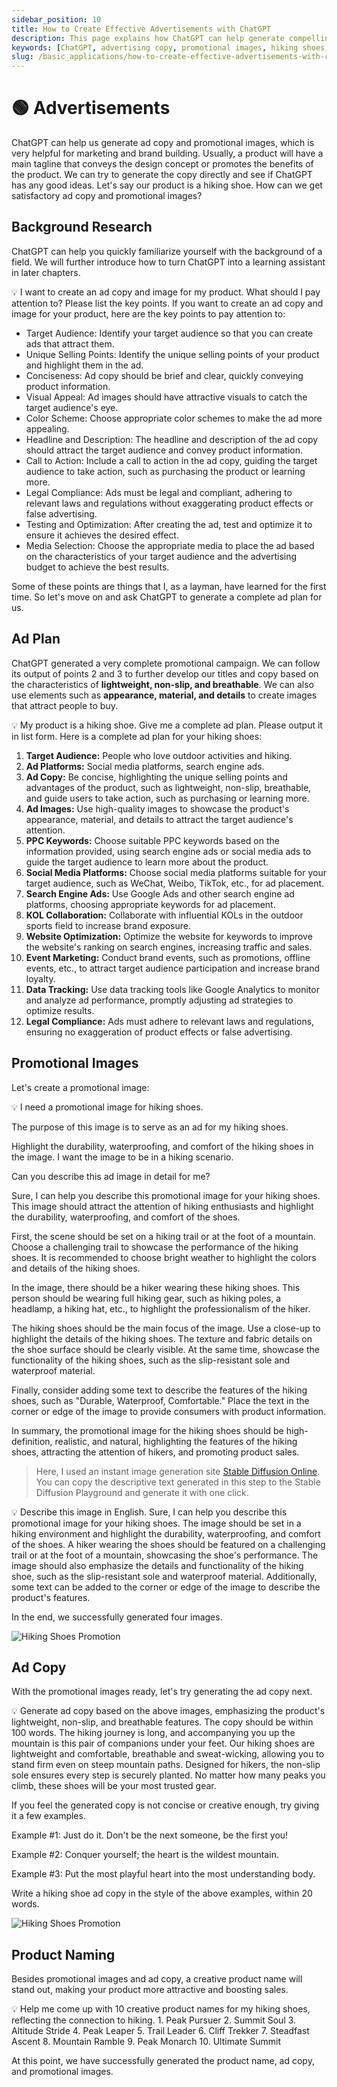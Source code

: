 ```yaml
---
sidebar_position: 10
title: How to Create Effective Advertisements with ChatGPT
description: This page explains how ChatGPT can help generate compelling advertising copy and promotional images for products, using a hiking shoe as an example.
keywords: [ChatGPT, advertising copy, promotional images, hiking shoes, marketing]
slug: /basic_applications/how-to-create-effective-advertisements-with-chatgpt/
---
```

# 🟢 Advertisements

ChatGPT can help us generate ad copy and promotional images, which is very helpful for marketing and brand building. Usually, a product will have a main tagline that conveys the design concept or promotes the benefits of the product. We can try to generate the copy directly and see if ChatGPT has any good ideas. Let's say our product is a hiking shoe. How can we get satisfactory ad copy and promotional images?

## Background Research

ChatGPT can help you quickly familiarize yourself with the background of a field. We will further introduce how to turn ChatGPT into a learning assistant in later chapters.

<AIInput>
💡 I want to create an ad copy and image for my product. What should I pay attention to? Please list the key points.
</AIInput>

<AIOutput>
If you want to create an ad copy and image for your product, here are the key points to pay attention to:

- Target Audience: Identify your target audience so that you can create ads that attract them.
- Unique Selling Points: Identify the unique selling points of your product and highlight them in the ad.
- Conciseness: Ad copy should be brief and clear, quickly conveying product information.
- Visual Appeal: Ad images should have attractive visuals to catch the target audience's eye.
- Color Scheme: Choose appropriate color schemes to make the ad more appealing.
- Headline and Description: The headline and description of the ad copy should attract the target audience and convey product information.
- Call to Action: Include a call to action in the ad copy, guiding the target audience to take action, such as purchasing the product or learning more.
- Legal Compliance: Ads must be legal and compliant, adhering to relevant laws and regulations without exaggerating product effects or false advertising.
- Testing and Optimization: After creating the ad, test and optimize it to ensure it achieves the desired effect.
- Media Selection: Choose the appropriate media to place the ad based on the characteristics of your target audience and the advertising budget to achieve the best results.

</AIOutput>

Some of these points are things that I, as a layman, have learned for the first time. So let's move on and ask ChatGPT to generate a complete ad plan for us.

## Ad Plan

ChatGPT generated a very complete promotional campaign. We can follow its output of points 2 and 3 to further develop our titles and copy based on the characteristics of **lightweight, non-slip, and breathable**. We can also use elements such as **appearance, material, and details** to create images that attract people to buy.

<AIInput>
💡 My product is a hiking shoe. Give me a complete ad plan. Please output it in list form.
</AIInput>

<AIOutput>
Here is a complete ad plan for your hiking shoes:

1. **Target Audience:** People who love outdoor activities and hiking.
2. **Ad Platforms:** Social media platforms, search engine ads.
3. **Ad Copy:** Be concise, highlighting the unique selling points and advantages of the product, such as lightweight, non-slip, breathable, and guide users to take action, such as purchasing or learning more.
4. **Ad Images:** Use high-quality images to showcase the product's appearance, material, and details to attract the target audience's attention.
5. **PPC Keywords:** Choose suitable PPC keywords based on the information provided, using search engine ads or social media ads to guide the target audience to learn more about the product.
6. **Social Media Platforms:** Choose social media platforms suitable for your target audience, such as WeChat, Weibo, TikTok, etc., for ad placement.
7. **Search Engine Ads:** Use Google Ads and other search engine ad platforms, choosing appropriate keywords for ad placement.
8. **KOL Collaboration:** Collaborate with influential KOLs in the outdoor sports field to increase brand exposure.
9. **Website Optimization:** Optimize the website for keywords to improve the website's ranking on search engines, increasing traffic and sales.
10. **Event Marketing:** Conduct brand events, such as promotions, offline events, etc., to attract target audience participation and increase brand loyalty.
11. **Data Tracking:** Use data tracking tools like Google Analytics to monitor and analyze ad performance, promptly adjusting ad strategies to optimize results.
12. **Legal Compliance:** Ads must adhere to relevant laws and regulations, ensuring no exaggeration of product effects or false advertising.

</AIOutput>

## Promotional Images

Let's create a promotional image:

<AIInput>
💡 I need a promotional image for hiking shoes.

The purpose of this image is to serve as an ad for my hiking shoes.

Highlight the durability, waterproofing, and comfort of the hiking shoes in the image. I want the image to be in a hiking scenario.

Can you describe this ad image in detail for me?
</AIInput>

<AIOutput>
Sure, I can help you describe this promotional image for your hiking shoes. This image should attract the attention of hiking enthusiasts and highlight the durability, waterproofing, and comfort of the shoes.

First, the scene should be set on a hiking trail or at the foot of a mountain. Choose a challenging trail to showcase the performance of the hiking shoes. It is recommended to choose bright weather to highlight the colors and details of the hiking shoes.

In the image, there should be a hiker wearing these hiking shoes. This person should be wearing full hiking gear, such as hiking poles, a headlamp, a hiking hat, etc., to highlight the professionalism of the hiker.

The hiking shoes should be the main focus of the image. Use a close-up to highlight the details of the hiking shoes. The texture and fabric details on the shoe surface should be clearly visible. At the same time, showcase the functionality of the hiking shoes, such as the slip-resistant sole and waterproof material.

Finally, consider adding some text to describe the features of the hiking shoes, such as "Durable, Waterproof, Comfortable." Place the text in the corner or edge of the image to provide consumers with product information.

In summary, the promotional image for the hiking shoes should be high-definition, realistic, and natural, highlighting the features of the hiking shoes, attracting the attention of hikers, and promoting product sales.

</AIOutput>

> Here, I used an instant image generation site [Stable Diffusion Online](https://stablediffusionweb.com/#demo). You can copy the descriptive text generated in this step to the Stable Diffusion Playground and generate it with one click.

<AIInput>
💡 Describe this image in English.
</AIInput>

<AIOutput>
Sure, I can help you describe this promotional image for your hiking shoes. The image should be set in a hiking environment and highlight the durability, waterproofing, and comfort of the shoes. A hiker wearing the shoes should be featured on a challenging trail or at the foot of a mountain, showcasing the shoe's performance. The image should also emphasize the details and functionality of the hiking shoe, such as the slip-resistant sole and waterproof material. Additionally, some text can be added to the corner or edge of the image to describe the product's features.
</AIOutput>

In the end, we successfully generated four images.

![Hiking Shoes Promotion](https://cdn.jsdelivr.net/gh/donttal/imgbed/img/gpt4AD1.png)

## Ad Copy

With the promotional images ready, let's try generating the ad copy next.

<AIInput>
💡 Generate ad copy based on the above images, emphasizing the product's lightweight, non-slip, and breathable features. The copy should be within 100 words.
</AIInput>

<AIOutput>
The hiking journey is long, and accompanying you up the mountain is this pair of companions under your feet. Our hiking shoes are lightweight and comfortable, breathable and sweat-wicking, allowing you to stand firm even on steep mountain paths. Designed for hikers, the non-slip sole ensures every step is securely planted. No matter how many peaks you climb, these shoes will be your most trusted gear.
</AIOutput>

If you feel the generated copy is not concise or creative enough, try giving it a few examples.

<AIInput>
Example #1: Just do it. Don't be the next someone, be the first you!

Example #2: Conquer yourself; the heart is the wildest mountain.

Example #3: Put the most playful heart into the most understanding body.

Write a hiking shoe ad copy in the style of the above examples, within 20 words.
</AIInput>

![Hiking Shoes Promotion](https://cdn.jsdelivr.net/gh/donttal/imgbed/img/gpt4AD2.png)

## Product Naming

Besides promotional images and ad copy, a creative product name will stand out, making your product more attractive and boosting sales.

<AIInput>
💡 Help me come up with 10 creative product names for my hiking shoes, reflecting the connection to hiking.
</AIInput>

<AIOutput>
1. Peak Pursuer
2. Summit Soul
3. Altitude Stride
4. Peak Leaper
5. Trail Leader
6. Cliff Trekker
7. Steadfast Ascent
8. Mountain Ramble
9. Peak Monarch
10. Ultimate Summit

</AIOutput>

At this point, we have successfully generated the product name, ad copy, and promotional images.